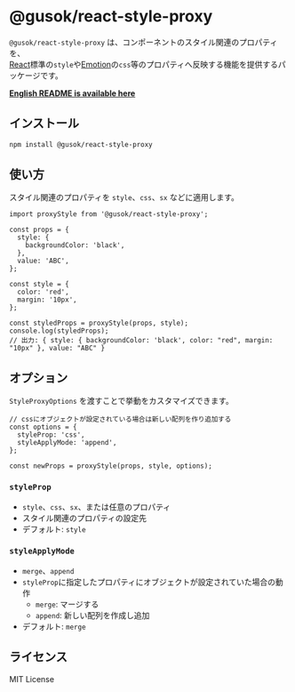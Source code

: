 # @gusok/react-style-proxy

`@gusok/react-style-proxy` は、コンポーネントのスタイル関連のプロパティを、  
[React](https://react.dev/)標準の`style`や[Emotion](https://emotion.sh/docs/introduction)の`css`等のプロパティへ反映する機能を提供するパッケージです。

**[English README is available here](./README.md)**

## インストール

```sh
npm install @gusok/react-style-proxy
```

## 使い方

スタイル関連のプロパティを `style`、`css`、`sx` などに適用します。

```tsx
import proxyStyle from '@gusok/react-style-proxy';

const props = {
  style: {
    backgroundColor: 'black',
  },
  value: 'ABC',
};

const style = {
  color: 'red',
  margin: '10px',
};

const styledProps = proxyStyle(props, style);
console.log(styledProps);
// 出力: { style: { backgroundColor: 'black', color: "red", margin: "10px" }, value: "ABC" }
```

## オプション

`StyleProxyOptions` を渡すことで挙動をカスタマイズできます。

```tsx
// cssにオブジェクトが設定されている場合は新しい配列を作り追加する
const options = {
  styleProp: 'css',
  styleApplyMode: 'append',
};

const newProps = proxyStyle(props, style, options);
```

### `styleProp`

- `style`、`css`、`sx`、または任意のプロパティ
- スタイル関連のプロパティの設定先
- デフォルト: `style`

### `styleApplyMode`

- `merge`、`append`
- `styleProp`に指定したプロパティにオブジェクトが設定されていた場合の動作
  - `merge`: マージする
  - `append`: 新しい配列を作成し追加
- デフォルト: `merge`

## ライセンス

MIT License
